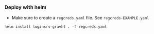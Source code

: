 ### Deploy with helm

- Make sure to create a `regcreds.yaml` file. See `regcreds-EXAMPLE.yaml`


```
helm install loginsrv-gravhl . -f regcreds.yaml
```
